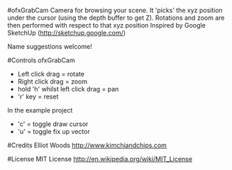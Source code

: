#ofxGrabCam
Camera for browsing your scene. It 'picks' the xyz position under the cursor (using the depth buffer to get Z).
Rotations and zoom are then performed with respect to that xyz position
Inspired by Google SketchUp (http://sketchup.google.com/)

Name suggestions welcome!

#Controls
ofxGrabCam
* Left click drag = rotate
* Right click drag = zoom
* hold 'h' whilst left click drag = pan
* 'r' key = reset

In the example project
* 'c' = toggle draw cursor
* 'u' = toggle fix up vector

#Credits
Elliot Woods
http://www.kimchiandchips.com

#License
MIT License
http://en.wikipedia.org/wiki/MIT_License


